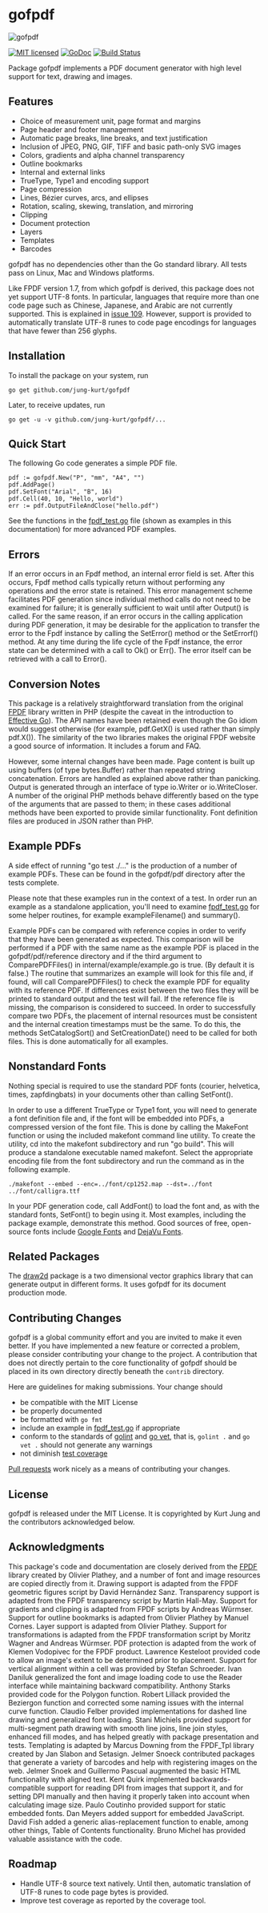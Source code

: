 # gofpdf

![gofpdf](image/logo_gofpdf.jpg?raw=true "gofpdf")

[![MIT licensed](https://img.shields.io/badge/license-MIT-blue.svg)](https://raw.githubusercontent.com/jung-kurt/gofpdf/master/license.txt)
[![GoDoc](https://godoc.org/github.com/jung-kurt/gofpdf?status.svg)](https://godoc.org/github.com/jung-kurt/gofpdf)
[![Build Status](https://travis-ci.org/jung-kurt/gofpdf.svg?branch=master)](https://travis-ci.org/jung-kurt/gofpdf)

Package gofpdf implements a PDF document generator with high level support for
text, drawing and images.

## Features

* Choice of measurement unit, page format and margins
* Page header and footer management
* Automatic page breaks, line breaks, and text justification
* Inclusion of JPEG, PNG, GIF, TIFF and basic path-only SVG images
* Colors, gradients and alpha channel transparency
* Outline bookmarks
* Internal and external links
* TrueType, Type1 and encoding support
* Page compression
* Lines, Bézier curves, arcs, and ellipses
* Rotation, scaling, skewing, translation, and mirroring
* Clipping
* Document protection
* Layers
* Templates
* Barcodes

gofpdf has no dependencies other than the Go standard library. All tests pass
on Linux, Mac and Windows platforms.

Like FPDF version 1.7, from which gofpdf is derived, this package does not yet
support UTF-8 fonts. In particular, languages that require more than one code
page such as Chinese, Japanese, and Arabic are not currently supported. This is
explained in [issue 109](https://github.com/jung-kurt/gofpdf/issues/109). However, support is provided to automatically translate
UTF-8 runes to code page encodings for languages that have fewer than 256
glyphs.

## Installation


To install the package on your system, run

```
go get github.com/jung-kurt/gofpdf
```

Later, to receive updates, run

```
go get -u -v github.com/jung-kurt/gofpdf/...
```

## Quick Start


The following Go code generates a simple PDF file.

```
pdf := gofpdf.New("P", "mm", "A4", "")
pdf.AddPage()
pdf.SetFont("Arial", "B", 16)
pdf.Cell(40, 10, "Hello, world")
err := pdf.OutputFileAndClose("hello.pdf")
```

See the functions in the [fpdf_test.go](https://github.com/jung-kurt/gofpdf/blob/master/fpdf_test.go) file (shown as examples in this
documentation) for more advanced PDF examples.

## Errors


If an error occurs in an Fpdf method, an internal error field is set. After
this occurs, Fpdf method calls typically return without performing any
operations and the error state is retained. This error management scheme
facilitates PDF generation since individual method calls do not need to be
examined for failure; it is generally sufficient to wait until after Output()
is called. For the same reason, if an error occurs in the calling application
during PDF generation, it may be desirable for the application to transfer the
error to the Fpdf instance by calling the SetError() method or the SetErrorf()
method. At any time during the life cycle of the Fpdf instance, the error state
can be determined with a call to Ok() or Err(). The error itself can be
retrieved with a call to Error().

## Conversion Notes


This package is a relatively straightforward translation from the original [FPDF](http://www.fpdf.org/) library written in PHP (despite the caveat in the introduction to [Effective
Go](https://golang.org/doc/effective_go.html)). The API names have been retained even though the Go idiom would suggest
otherwise (for example, pdf.GetX() is used rather than simply pdf.X()). The
similarity of the two libraries makes the original FPDF website a good source
of information. It includes a forum and FAQ.

However, some internal changes have been made. Page content is built up using
buffers (of type bytes.Buffer) rather than repeated string concatenation.
Errors are handled as explained above rather than panicking. Output is
generated through an interface of type io.Writer or io.WriteCloser. A number of
the original PHP methods behave differently based on the type of the arguments
that are passed to them; in these cases additional methods have been exported
to provide similar functionality. Font definition files are produced in JSON
rather than PHP.

## Example PDFs


A side effect of running "go test ./..." is the production of a number of
example PDFs. These can be found in the gofpdf/pdf directory after the tests
complete.

Please note that these examples run in the context of a test. In order run an
example as a standalone application, you'll need to examine [fpdf_test.go](https://github.com/jung-kurt/gofpdf/blob/master/fpdf_test.go) for
some helper routines, for example exampleFilename() and summary().

Example PDFs can be compared with reference copies in order to verify that they
have been generated as expected. This comparison will be performed if a PDF
with the same name as the example PDF is placed in the gofpdf/pdf/reference
directory and if the third argument to ComparePDFFiles() in
internal/example/example.go is true. (By default it is false.) The routine that
summarizes an example will look for this file and, if found, will call
ComparePDFFiles() to check the example PDF for equality with its reference PDF.
If differences exist between the two files they will be printed to standard
output and the test will fail. If the reference file is missing, the comparison
is considered to succeed. In order to successfully compare two PDFs, the
placement of internal resources must be consistent and the internal creation
timestamps must be the same. To do this, the methods SetCatalogSort() and
SetCreationDate() need to be called for both files. This is done automatically
for all examples.

## Nonstandard Fonts


Nothing special is required to use the standard PDF fonts (courier, helvetica,
times, zapfdingbats) in your documents other than calling SetFont().

In order to use a different TrueType or Type1 font, you will need to generate a
font definition file and, if the font will be embedded into PDFs, a compressed
version of the font file. This is done by calling the MakeFont function or
using the included makefont command line utility. To create the utility, cd
into the makefont subdirectory and run "go build". This will produce a
standalone executable named makefont. Select the appropriate encoding file from
the font subdirectory and run the command as in the following example.

```
./makefont --embed --enc=../font/cp1252.map --dst=../font ../font/calligra.ttf
```

In your PDF generation code, call AddFont() to load the font and, as with the
standard fonts, SetFont() to begin using it. Most examples, including the
package example, demonstrate this method. Good sources of free, open-source
fonts include [Google Fonts](http://www.google.com/fonts/) and [DejaVu Fonts](http://dejavu-fonts.org/).

## Related Packages


The [draw2d](https://github.com/llgcode/draw2d) package is a two dimensional
vector graphics library that can generate output in different forms. It uses
gofpdf for its document production mode.

## Contributing Changes


gofpdf is a global community effort and you are invited to make it even better.
If you have implemented a new feature or corrected a problem, please consider
contributing your change to the project. A contribution that does not directly
pertain to the core functionality of gofpdf should be placed in its own
directory directly beneath the `contrib` directory.

Here are guidelines for making submissions. Your change should

* be compatible with the MIT License
* be properly documented
* be formatted with `go fmt`
* include an example in [fpdf_test.go](https://github.com/jung-kurt/gofpdf/blob/master/fpdf_test.go) if appropriate
* conform to the standards of [golint](https://github.com/golang/lint) and
[go vet](https://godoc.org/golang.org/x/tools/cmd/vet), that is, `golint .` and
`go vet .` should not generate any warnings
* not diminish [test coverage](https://blog.golang.org/cover)

[Pull requests](https://help.github.com/articles/using-pull-requests/) work
nicely as a means of contributing your changes.

## License


gofpdf is released under the MIT License. It is copyrighted by Kurt Jung and
the contributors acknowledged below.

## Acknowledgments


This package's code and documentation are closely derived from the [FPDF](http://www.fpdf.org/) library created by Olivier Plathey, and a number of font and
image resources are copied directly from it. Drawing support is adapted from
the FPDF geometric figures script by David Hernández Sanz. Transparency
support is adapted from the FPDF transparency script by Martin Hall-May.
Support for gradients and clipping is adapted from FPDF scripts by Andreas
Würmser. Support for outline bookmarks is adapted from Olivier Plathey by
Manuel Cornes. Layer support is adapted from Olivier Plathey. Support for
transformations is adapted from the FPDF transformation script by Moritz Wagner
and Andreas Würmser. PDF protection is adapted from the work of Klemen
Vodopivec for the FPDF product. Lawrence Kesteloot provided code to allow an
image's extent to be determined prior to placement. Support for vertical
alignment within a cell was provided by Stefan Schroeder. Ivan Daniluk
generalized the font and image loading code to use the Reader interface while
maintaining backward compatibility. Anthony Starks provided code for the
Polygon function. Robert Lillack provided the Beziergon function and corrected
some naming issues with the internal curve function. Claudio Felber provided
implementations for dashed line drawing and generalized font loading. Stani
Michiels provided support for multi-segment path drawing with smooth line
joins, line join styles, enhanced fill modes, and has helped greatly with
package presentation and tests. Templating is adapted by Marcus Downing from
the FPDF_Tpl library created by Jan Slabon and Setasign. Jelmer Snoeck
contributed packages that generate a variety of barcodes and help with
registering images on the web. Jelmer Snoek and Guillermo Pascual augmented the
basic HTML functionality with aligned text. Kent Quirk implemented
backwards-compatible support for reading DPI from images that support it, and
for setting DPI manually and then having it properly taken into account when
calculating image size. Paulo Coutinho provided support for static embedded
fonts. Dan Meyers added support for embedded JavaScript. David Fish added a
generic alias-replacement function to enable, among other things, Table of
Contents functionality. Bruno Michel has provided valuable assistance with the
code.

## Roadmap

* Handle UTF-8 source text natively. Until then, automatic translation of
UTF-8 runes to code page bytes is provided.
* Improve test coverage as reported by the coverage tool.


